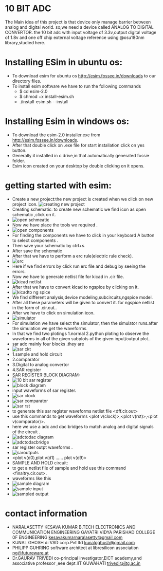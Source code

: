 # 10 BIT ADC
The Main idea of this project is that device only manage barrier between analog and digital world. so,we need a device called ANALOG TO DIGITAL CONVERTOR. the 10 bit adc with input voltage of 3.3v,output digital voltage of 1.8v  and one off chip external voltage reference using @osu180nm library,studied here.
# Installing ESim  in ubuntu os: 
* To download esim  for ubuntu os http://esim.fossee.in/downloads to our directory files.
* To install esim software we have to run the following commands
  * $ cd esim-2.0
  * $ chmod +x install-esim.sh
  * ./install-esim.sh --install
# Installing Esim in windows os:
*  To download the esim-2.0 installer.exe from  http://esim.fossee.in/downloads.
* After that double click on .exe file  for start installation  click on yes button.
*  Generally it installed in c drive,in that automatically generated fossie folder.
* Esim icon created on your desktop by double clicking on it opens.
# getting started with esim:
* Create a new project:the new project is created when we click on new project icon.
![creating new project](https://user-images.githubusercontent.com/66682399/84471796-b5533f80-aca3-11ea-8e34-e352c47ef2e3.PNG)
* Creating schematic: to  create new schematic we find icon as open schematic ,click on it.
* ![open schmeatic](https://user-images.githubusercontent.com/66682399/84471978-13802280-aca4-11ea-9d81-94ff5f235b77.PNG)
* Now we have place the tools we required .
* ![open components](https://user-images.githubusercontent.com/66682399/84472019-2a267980-aca4-11ea-82b8-2cfff3c8e4d7.PNG)
* For finding the components we have to click in your keyboard A button to select components .
* Then save your schematic by ctrl+s.
* After save the schematic 
* After that we have to perform a erc rule(electric rule check).
* ![erc](https://user-images.githubusercontent.com/66682399/84472620-2515fa00-aca5-11ea-91b9-076dd6736fcf.PNG)
* Here if we find errors by click run erc file and debug by seeing the errors.
* Now we have to generate netlist file for kicad in .cir file.
* ![kicad netlist](https://user-images.githubusercontent.com/66682399/84472823-935abc80-aca5-11ea-82cf-8ddb18f8ca67.PNG)
* After that we have to convert kicad to ngspice by clicking on it.
* ![kicadto ng spice](https://user-images.githubusercontent.com/66682399/84473242-54793680-aca6-11ea-8b91-c59674030a38.PNG)
* We find different analysis,device modeling,subcircuits,ngspice model.
* After all these parameters will be given to convert it. for ngspice netlist in the form of .cir.out..
* After we have to click on simulation icon.
* ![simulator](https://user-images.githubusercontent.com/66682399/84473998-aff7f400-aca7-11ea-9a3c-7f3eef72e669.PNG)
* For simulation we have select the simulator, then the simulator runs.after the simulation we get the waveforms.
 * In that we find two plotings 1.normal 2.python ploting to observe the waveforms in all of the given subplots of the given input/output plot..
 * sar adc mainly four blocks .they are
* ![sar ckt](https://user-images.githubusercontent.com/66682399/85718673-5ca48d80-b70c-11ea-98ae-eec4a09cc1dd.png)
 * 1.sample and hold circuit
 * 2.comparator
 * 3.Digital to analog convertor
 * 4.SAR register
 *  SAR REGISTER BLOCK DIAGRAM:
 * ![10 bit sar register](https://user-images.githubusercontent.com/66682399/85719328-f4a27700-b70c-11ea-9ec4-746ec4bd0890.PNG)
* ![block diagram](https://user-images.githubusercontent.com/66682399/85719345-f79d6780-b70c-11ea-8773-d6abe836211e.png)
 * input waveforms of sar register.
 * ![sar clock](https://user-images.githubusercontent.com/66682399/85718936-9e353880-b70c-11ea-9a78-d6adf3595540.png)
 * ![sar comparator](https://user-images.githubusercontent.com/66682399/85718947-9ffefc00-b70c-11ea-9b30-eb4a15d422ae.png)
* ![sar rst](https://user-images.githubusercontent.com/66682399/85718950-a0979280-b70c-11ea-811d-bbfb83da651c.png)
 * to generate this sar register waveforms netlist file <dff.cir.out>
 * use this commands to get waveforms <plot v(clock)>,<plot v(rst)>,<plot v(comparator)>.
 * here we use a adc and dac bridges to match analog and digital signals of the circuit .
 * ![adctodac diagram](https://user-images.githubusercontent.com/66682399/85719638-3af7d600-b70d-11ea-8fa6-84d08f8ceadc.PNG)
 * ![adctodacbridge](https://user-images.githubusercontent.com/66682399/85719648-3cc19980-b70d-11ea-8a57-85714fbb8510.PNG)
 * sar register  outpt waveforms .
 * ![saroutputs](https://user-images.githubusercontent.com/66682399/85720002-9fb33080-b70d-11ea-80a4-b0c624106ce3.png)
 * <plot v(d0),plot v(d1) ...... plot v(d9)>
 * SAMPLE AND HOLD circuit:
 * to get a netlist file of sample and hold use this command <finaltry.cir.out>.
 * waveforms like this
 * ![sample  diagram](https://user-images.githubusercontent.com/66682399/85720560-2d8f1b80-b70e-11ea-8580-ecabda78911f.PNG)
* ![sample input](https://user-images.githubusercontent.com/66682399/85720572-2f58df00-b70e-11ea-916d-b39d5a275016.png)
* ![sampled output](https://user-images.githubusercontent.com/66682399/85720578-308a0c00-b70e-11ea-8b2f-7f2607b59941.png)
# contact information
 * NARALASETTY KESAVA KUMAR B.TECH ELECTRONICS AND COMMUNICATION ENGINEERING GAYATRI VIDYA PARISHAD COLLEGE 0F ENGINEERING kesavakumarnaralasetty@gmail.com
* KUNAL GHOSH  di VSD corp.Pvt ltd kunalpghosh@gmail.com
* PHILIPP GUHRING software architect at libresilicon association pg@futureware.at
* Dr.GAURAV TRIVEDI co-principal investigator,EICT academy,and associative professor ,eee dept.IIT GUWAHATI trivedi@iitg.ac.in 
 
